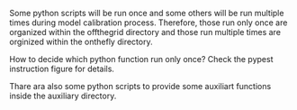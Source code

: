 Some python scripts will be run once and some others will be run multiple times during model calibration process. Therefore, those run only once are organized within the offthegrid directory and those run multiple times are orginized within the onthefly directory.

How to decide which python function run only once? Check the pypest instruction figure for details.

Thare ara also some python scripts to provide some auxiliart functions inside the auxiliary directory.